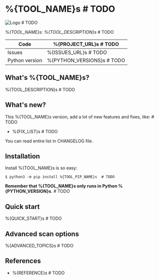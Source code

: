 %{TOOL_NAME}s  # TODO
=======


![Logo](%{LOGO_URL}s)  # TODO


*%{TOOL_NAME}s: %{TOOL_DESCRIPTION}s*  # TODO

Code | %{PROJECT_URL}s  # TODO
---- | ----------------------------------------------
Issues | %{ISSUES_URL}s  # TODO
Python version | %{PYTHON_VERSIONS}s  # TODO

What's %{TOOL_NAME}s?
---------------

%{TOOL_DESCRIPTION}s  # TODO 

What's new?
-----------

This %{TOOL_NAME}s version, add a lot of new features and fixes, like:  # TODO

- %{FIX_LIST}s  # TODO


You can read entire list in CHANGELOG file.


Installation
------------

Install %{TOOL_NAME}s is so easy:

```
$ python3 -m pip install %{TOOL_PIP_NAME}s  # TODO
```

**Remember that %{TOOL_NAME}s only runs in Python %{PYTHON_VERSION}s**.  # TODO 

Quick start
-----------

%{QUICK_START}s  # TODO

Advanced scan options
---------------------

%{ADVANCED_TOPICS}s  # TODO

References
----------

* %{REFERENCE}s  # TODO
